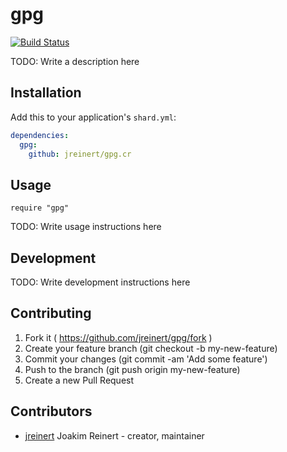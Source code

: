 # gpg

[![Build Status](https://travis-ci.org/jreinert/gpg.cr.svg?branch=master)](https://travis-ci.org/jreinert/gpg.cr)

TODO: Write a description here

## Installation

Add this to your application's `shard.yml`:

```yaml
dependencies:
  gpg:
    github: jreinert/gpg.cr
```

## Usage

```crystal
require "gpg"
```

TODO: Write usage instructions here

## Development

TODO: Write development instructions here

## Contributing

1. Fork it ( https://github.com/jreinert/gpg/fork )
2. Create your feature branch (git checkout -b my-new-feature)
3. Commit your changes (git commit -am 'Add some feature')
4. Push to the branch (git push origin my-new-feature)
5. Create a new Pull Request

## Contributors

- [jreinert](https://github.com/jreinert) Joakim Reinert - creator, maintainer
